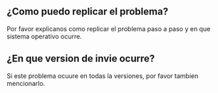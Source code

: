 ## ¿Como puedo replicar el problema?
Por favor explicanos como replicar el problema paso a paso y en que sistema operativo ocurre.
## ¿En que version de invie ocurre?
Si este problema ocuure en todas la versiones, por favor tambien mencionarlo.
